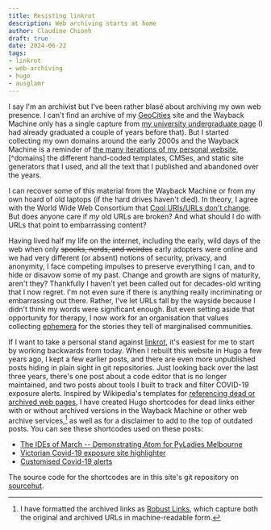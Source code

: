 ```yaml
---
title: Resisting linkrot
description: Web archiving starts at home
author: Claudine Chionh
draft: true
date: 2024-06-22
tags:
- linkrot
- web-archiving
- hugo
- ausglamr
---
```


I say I'm an archivist but I've been rather blasé about archiving my own web presence. I can't find an archive of my [GeoCities](https://indieweb.org/GeoCities) site and the Wayback Machine only has a single capture from [my university undergraduate page](https://web.archive.org/web/20020116164950/http://www.student.unimelb.edu.au/~claudine/reading.html) (I had already graduated a couple of years before that). But I started collecting my own domains around the early 2000s and the Wayback Machine is a reminder of [the many iterations of my personal website](https://web.archive.org/web/*/www.claudinec.net*),[^domains] the different hand-coded templates, CMSes, and static site generators that I used, and all the text that I published and abandoned over the years.

[^domains]: The Wayback collection for `claudinec.net` only goes back to 2010, but this is not my first or only domain.

I can recover some of this material from the Wayback Machine or from my own hoard of old laptops (if the hard drives haven't died). In theory, I agree with the World Wide Web Consortium that [Cool URIs/URLs don't change](https://www.w3.org/Provider/Style/URI). But does anyone care if *my* old URLs are broken? And what should I do with URLs that point to embarrassing content?

Having lived half my life on the internet, including the early, wild days of the web when only <del>spooks, nerds, and weirdos</del> early adopters were online and we had very different (or absent) notions of security, privacy, and anonymity, I face competing impulses to preserve everything I can, and to hide or disavow some of my past. Change and growth are signs of maturity, aren't they? Thankfully I haven't yet been called out for decades-old writing that I now regret. I'm not even sure if there is anything really incriminating or embarrassing out there. Rather, I've let URLs fall by the wayside because I didn't think my words were significant enough. But even setting aside that opportunity for therapy, I now work for an organisation that values collecting [ephemera](https://en.wikipedia.org/wiki/Ephemera) for the stories they tell of marginalised communities.

If I want to take a personal stand against [linkrot](https://en.wikipedia.org/wiki/Link_rot), it's easiest for me to start by working backwards from today. When I rebuilt this website in Hugo a few years ago, I kept a few earlier posts, and there are even more unpublished posts hiding in plain sight in git repositories. Just looking back over the last three years, there's one post about a code editor that is no longer maintained, and two posts about tools I built to track and filter COVID-19 exposure alerts. Inspired by Wikipedia's templates for [referencing dead or archived web pages](https://en.wikipedia.org/wiki/Template:Webarchive/doc), I have created Hugo shortcodes for dead links either with or without archived versions in the Wayback Machine or other web archive services,[^robustlinks] as well as for a disclaimer to add to the top of outdated posts. You can see these shortcodes used on these posts:

- [The IDEs of March -- Demonstrating Atom for PyLadies Melbourne](/posts/2019-03-18-ides-of-march)
- [Victorian Covid-19 exposure site highlighter](/posts/2021-08-27-victorian-covid-19-exposure-site-highlighter)
- [Customised Covid-19 alerts](/posts/2021-09-03-customised-covid-19-alerts)

[^robustlinks]: I have formatted the archived links as [Robust Links](https://robustlinks.mementoweb.org/about/), which capture both the original and archived URLs in machine-readable form.

The source code for the shortcodes are in this site's git repository on [sourcehut](https://git.sr.ht/~claudinec/www.claudinec.net/tree/main/item/layouts/shortcodes).
